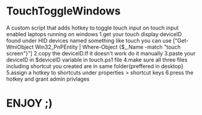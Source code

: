 # TouchToggleWindows
A custom script that adds hotkey to toggle touch input on touch input enabled laptops running on windows
1.get your touch display deviceID found under HID devices named something like touch you can use ["Get-WmiObject Win32_PnPEntity | Where-Object {$_.Name -match "touch screen"}"]
2.copy the deviceID.If it doesn't work do it manually
3.paste your deviceID in $deviceID variable in touch.ps1 file
4.make sure all three files including shortcut you created are in same folder{preffered in desktop}
5.assign a hotkey to shortcuts under properties > shortcut keys
6.press the hotkey and grant admin privlages
<h1>ENJOY ;)</h1>
